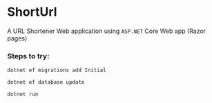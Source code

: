 # ShortUrl

A URL Shortener Web application using `ASP.NET` Core Web app (Razor pages)


### Steps to try:

```
dotnet ef migrations add Initial
```

```
dotnet ef database update
```

```
dotnet run
```